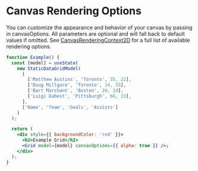# Canvas Rendering Options

You can customize the appearance and behavior of your canvas by passing in canvasOptions. All parameters are optional and will fall back to default values if omitted. See [CanvasRenderingContext2D](https://developer.mozilla.org/en-US/docs/Web/API/CanvasRenderingContext2D) for a full list of available rendering options.

```jsx live
function Example() {
  const [model] = useState(
    new StaticDataGridModel(
      [
        ['Matthew Austins', 'Toronto', 35, 22],
        ['Doug Millgore', 'Toronto', 14, 33],
        ['Bart Marchant', 'Boston', 20, 14],
        ['Luigi Dabest', 'Pittsburgh', 66, 33],
      ],
      ['Name', 'Team', 'Goals', 'Assists']
    )
  );

  return (
    <div style={{ backgroundColor: 'red' }}>
      <h2>Example Grid</h2>
      <Grid model={model} canvasOptions={{ alpha: true }} />;
    </div>
  );
}
```
